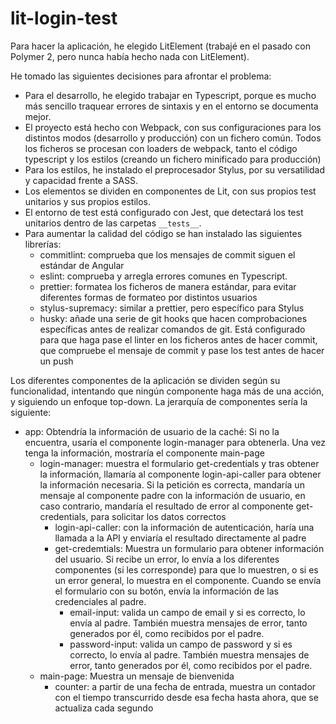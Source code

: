 # lit-login-test

Para hacer la aplicación, he elegido LitElement (trabajé en el pasado con
Polymer 2, pero nunca había hecho nada con LitElement).

He tomado las siguientes decisiones para afrontar el problema:

- Para el desarrollo, he elegido trabajar en Typescript, porque es mucho más
  sencillo traquear errores de sintaxis y en el entorno se documenta mejor.
- El proyecto está hecho con Webpack, con sus configuraciones para los distintos
  modos (desarrollo y producción) con un fichero común. Todos los ficheros se
  procesan con loaders de webpack, tanto el código typescript y los estilos
  (creando un fichero minificado para producción)
- Para los estilos, he instalado el preprocesador Stylus, por su versatilidad y
  capacidad frente a SASS.
- Los elementos se dividen en componentes de Lit, con sus propios test unitarios
  y sus propios estilos.
- El entorno de test está configurado con Jest, que detectará los test unitarios
  dentro de las carpetas `__tests__`.
- Para aumentar la calidad del código se han instalado las siguientes librerías:
  - commitlint: comprueba que los mensajes de commit siguen el estándar de
    Angular
  - eslint: comprueba y arregla errores comunes en Typescript.
  - prettier: formatea los ficheros de manera estándar, para evitar diferentes
    formas de formateo por distintos usuarios
  - stylus-supremacy: similar a prettier, pero específico para Stylus
  - husky: añade una serie de git hooks que hacen comprobaciones específicas
    antes de realizar comandos de git. Está configurado para que haga pase el
    linter en los ficheros antes de hacer commit, que compruebe el mensaje de
    commit y pase los test antes de hacer un push

Los diferentes componentes de la aplicación se dividen según su funcionalidad,
intentando que ningún componente haga más de una acción, y siguiendo un enfoque
top-down. La jerarquía de componentes sería la siguiente:

- app: Obtendría la información de usuario de la caché: Si no la encuentra,
  usaría el componente login-manager para obtenerla. Una vez tenga la
  información, mostraría el componente main-page
  - login-manager: muestra el formulario get-credentials y tras obtener la
    información, llamaría al componente login-api-caller para obtener la
    información necesaria. Si la petición es correcta, mandaría un mensaje al
    componente padre con la información de usuario, en caso contrario, mandaría
    el resultado de error al componente get-credentials, para solicitar los
    datos correctos
    - login-api-caller: con la información de autenticación, haría una llamada a
      la API y enviaría el resultado directamente al padre
    - get-credemtials: Muestra un formulario para obtener información del
      usuario. Si recibe un error, lo envía a los diferentes componentes (si les
      corresponde) para que lo muestren, o si es un error general, lo muestra en
      el componente. Cuando se envía el formulario con su botón, envía la
      información de las credenciales al padre.
      - email-input: valida un campo de email y si es correcto, lo envía al
        padre. También muestra mensajes de error, tanto generados por él, como
        recibidos por el padre.
      - password-input: valida un campo de password y si es correcto, lo envía
        al padre. También muestra mensajes de error, tanto generados por él,
        como recibidos por el padre.
  - main-page: Muestra un mensaje de bienvenida
    - counter: a partir de una fecha de entrada, muestra un contador con el
      tiempo transcurrido desde esa fecha hasta ahora, que se actualiza cada
      segundo
